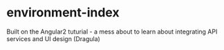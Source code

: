 # environment-index

Built on the Angular2 tuturial - a mess about to learn about integrating API services and UI design (Dragula)
